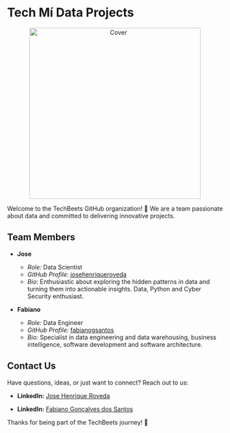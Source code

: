 # Tech Mí Data Projects

<div align="center">
  <img src="https://github.com/TechBeets/.github/blob/main/profile/assets/dev.jfif" alt="Cover", width=400px>
</div>


Welcome to the TechBeets GitHub organization! 🚀 We are a team passionate about data and committed to delivering innovative projects.

## Team Members

- **Jose**
  - *Role:* Data Scientist
  - *GitHub Profile:* [josehenriqueroveda](https://github.com/josehenriqueroveda)
  - *Bio:* Enthusiastic about exploring the hidden patterns in data and turning them into actionable insights. Data, Python and Cyber Security enthusiast.

- **Fabiano**
  - *Role:* Data Engineer
  - *GitHub Profile:* [fabianogsantos](https://github.com/fabianogsantos)
  - *Bio:* Specialist in data engineering and data warehousing, business intelligence, software development and software architecture.


## Contact Us

Have questions, ideas, or just want to connect? Reach out to us:

- **LinkedIn:** [Jose Henrique Roveda](https://www.linkedin.com/in/jhroveda)
  
- **LinkedIn:** [Fabiano Gonçalves dos Santos](https://www.linkedin.com/in/fabianogsantos)

Thanks for being part of the TechBeets journey! 🎉
